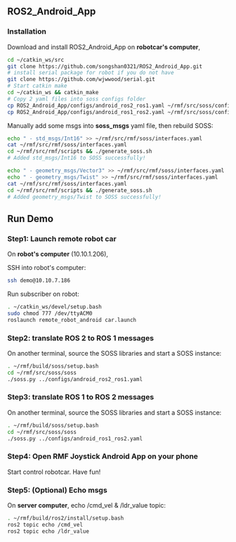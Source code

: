 ## ROS2_Android_App

### Installation

Download and install ROS2_Android_App on **robotcar's computer**,

```bash
cd ~/catkin_ws/src
git clone https://github.com/songshan0321/ROS2_Android_App.git
# install serial package for robot if you do not have
git clone https://github.com/wjwwood/serial.git
# Start catkin make
cd ~/catkin_ws && catkin_make
# Copy 2 yaml files into soss configs folder
cp ROS2_Android_App/configs/android_ros2_ros1.yaml ~/rmf/src/soss/configs/android_ros2_ros1.yaml
cp ROS2_Android_App/configs/android_ros1_ros2.yaml ~/rmf/src/soss/configs/android_ros1_ros2.yaml
```

Manually add some msgs into **soss_msgs** yaml file, then rebuild SOSS:

```bash
echo " - std_msgs/Int16" >> ~/rmf/src/rmf/soss/interfaces.yaml
cat ~/rmf/src/rmf/soss/interfaces.yaml
cd ~/rmf/src/rmf/scripts && ./generate_soss.sh
# Added std_msgs/Int16 to SOSS successfully!

echo " - geometry_msgs/Vector3" >> ~/rmf/src/rmf/soss/interfaces.yaml
echo " - geometry_msgs/Twist" >> ~/rmf/src/rmf/soss/interfaces.yaml
cat ~/rmf/src/rmf/soss/interfaces.yaml
cd ~/rmf/src/rmf/scripts && ./generate_soss.sh
# Added geometry_msgs/Twist to SOSS successfully!
```

## Run Demo

### Step1: Launch remote robot car

On **robot's computer** (10.10.1.206), 

SSH into robot's computer:

```bash
ssh demo@10.10.7.186
```

Run subscriber on robot:

```bash
. ~/catkin_ws/devel/setup.bash
sudo chmod 777 /dev/ttyACM0
roslaunch remote_robot_android car.launch
```



### Step2: translate ROS 2 to ROS 1 messages

On another terminal, source the SOSS libraries and start a SOSS instance:

```bash
. ~/rmf/build/soss/setup.bash
cd ~/rmf/src/soss/soss
./soss.py ../configs/android_ros2_ros1.yaml
```

### Step3: translate ROS 1 to ROS 2 messages

On another terminal, source the SOSS libraries and start a SOSS instance:

```bash
. ~/rmf/build/soss/setup.bash
cd ~/rmf/src/soss/soss
./soss.py ../configs/android_ros1_ros2.yaml
```



### Step4: Open RMF Joystick Android App on your phone

Start control robotcar. Have fun!



### Step5: (Optional) Echo msgs

On **server computer**, echo /cmd_vel & /ldr_value topic:

```bash
. ~/rmf/build/ros2/install/setup.bash
ros2 topic echo /cmd_vel
ros2 topic echo /ldr_value
```

